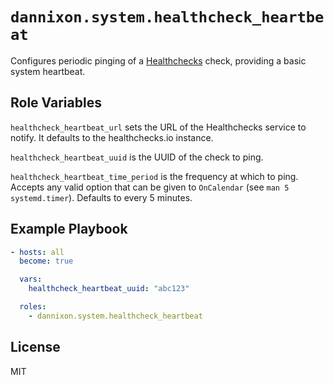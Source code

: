 # `dannixon.system.healthcheck_heartbeat`

Configures periodic pinging of a [Healthchecks](https://healthchecks.io) check, providing a basic system heartbeat.

## Role Variables

`healthcheck_heartbeat_url` sets the URL of the Healthchecks service to notify.
It defaults to the healthchecks.io instance.

`healthcheck_heartbeat_uuid` is the UUID of the check to ping.

`healthcheck_heartbeat_time_period` is the frequency at which to ping.
Accepts any valid option that can be given to `OnCalendar` (see `man 5 systemd.timer`).
Defaults to every 5 minutes.

## Example Playbook

```yaml
- hosts: all
  become: true

  vars:
    healthcheck_heartbeat_uuid: "abc123"

  roles:
    - dannixon.system.healthcheck_heartbeat
```

## License

MIT
